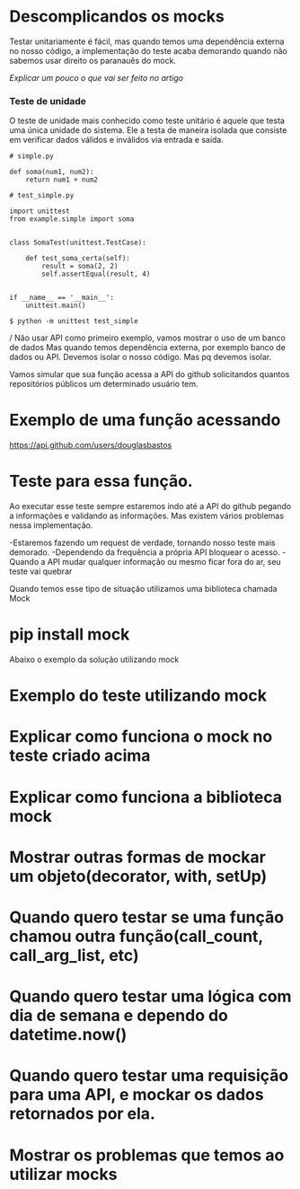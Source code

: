 # Descomplicandos os mocks

Testar unitariamente é fácil, mas quando temos uma dependência externa no nosso código, a implementação do teste acaba demorando quando não sabemos usar direito os paranauês do mock.

*Explicar um pouco o que vai ser feito no artigo*

### Teste de unidade
O teste de unidade mais conhecido como teste unitário é aquele que testa uma única unidade do sistema. Ele a testa de maneira isolada que consiste em verificar dados válidos e inválidos via entrada e saída.

```
# simple.py

def soma(num1, num2):
    return num1 + num2
```

```
# test_simple.py

import unittest
from example.simple import soma


class SomaTest(unittest.TestCase):

    def test_soma_certa(self):
        result = soma(2, 2)
        self.assertEqual(result, 4)


if __name__ == '__main__':
    unittest.main()
```

```
$ python -m unittest test_simple
```

\/ Não usar API como primeiro exemplo, vamos mostrar o uso de um banco de dados
Mas quando temos dependência externa, por exemplo banco de dados ou API. Devemos isolar o nosso código. Mas pq devemos isolar.

Vamos simular que sua função acessa a API do github solicitandos quantos repositórios públicos um determinado usuário tem.

# Exemplo de uma função acessando
https://api.github.com/users/douglasbastos

# Teste para essa função.

Ao executar esse teste sempre estaremos indo até a API do github pegando a informações e validando as informações.
Mas existem vários problemas nessa implementação.

-Estaremos fazendo um request de verdade, tornando nosso teste mais demorado.
-Dependendo da frequência a própria API bloquear o acesso.
-Quando a API mudar qualquer informação ou mesmo ficar fora do ar, seu teste vai quebrar

Quando temos esse tipo de situação utilizamos uma biblioteca chamada Mock

# pip install mock

Abaixo o exemplo da solução utilizando mock

# Exemplo do teste utilizando mock

# Explicar como funciona o mock no teste criado acima

# Explicar como funciona a biblioteca mock

# Mostrar outras formas de mockar um objeto(decorator, with, setUp)

# Quando quero testar se uma função chamou outra função(call_count, call_arg_list, etc)

# Quando quero testar uma lógica com dia de semana e dependo do datetime.now()

# Quando quero testar uma requisição para uma API, e mockar os dados retornados por ela.

# Mostrar os problemas que temos ao utilizar mocks
